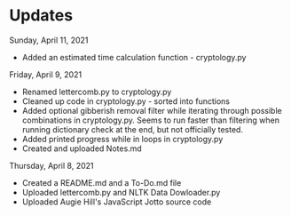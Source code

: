 # Updates

Sunday, April 11, 2021

* Added an estimated time calculation function - cryptology.py

Friday, April 9, 2021

* Renamed lettercomb.py to cryptology.py
* Cleaned up code in cryptology.py - sorted into functions
* Added optional gibberish removal filter while iterating through possible combinations in cryptology.py. Seems to run faster than filtering when running dictionary check at the end, but not officially tested.
* Added printed progress while in loops in cryptology.py
* Created and uploaded Notes.md

Thursday, April 8, 2021

* Created a README.md and a To-Do.md file
* Uploaded lettercomb.py and NLTK Data Dowloader.py
* Uploaded Augie Hill's JavaScript Jotto source code
